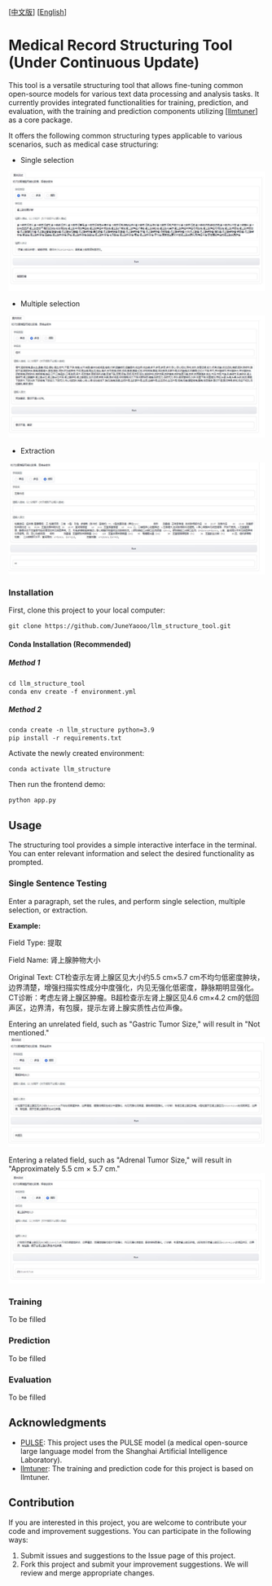 [[中文版](https://github.com/JuneYaooo/llm_structure_tool/blob/main/README.md)] [[English](https://github.com/JuneYaooo/llm_structure_tool/blob/main/README_en.md)]

# Medical Record Structuring Tool (Under Continuous Update)

This tool is a versatile structuring tool that allows fine-tuning common open-source models for various text data processing and analysis tasks. It currently provides integrated functionalities for training, prediction, and evaluation, with the training and prediction components utilizing [[llmtuner](https://github.com/hiyouga/LLaMA-Factory)] as a core package.

It offers the following common structuring types applicable to various scenarios, such as medical case structuring:

- Single selection

![Single selection example](img/2.jpg)

- Multiple selection

![Multiple selection example](img/3.jpg)

- Extraction

![Extraction example](img/1.jpg)

### Installation

First, clone this project to your local computer:

```
git clone https://github.com/JuneYaooo/llm_structure_tool.git
```

#### Conda Installation (Recommended)
##### Method 1
```shell
cd llm_structure_tool
conda env create -f environment.yml
```
##### Method 2
```shell
conda create -n llm_structure python=3.9
pip install -r requirements.txt
```

Activate the newly created environment:

```
conda activate llm_structure
```

Then run the frontend demo:

```
python app.py
```

## Usage

The structuring tool provides a simple interactive interface in the terminal. You can enter relevant information and select the desired functionality as prompted.

### Single Sentence Testing

Enter a paragraph, set the rules, and perform single selection, multiple selection, or extraction.

**Example:**

Field Type: 提取

Field Name: 肾上腺肿物大小

Original Text: CT检查示左肾上腺区见大小约5.5 cm×5.7 cm不均匀低密度肿块，边界清楚，增强扫描实性成分中度强化，内见无强化低密度，静脉期明显强化。CT诊断：考虑左肾上腺区肿瘤。B超检查示左肾上腺区见4.6 cm×4.2 cm的低回声区，边界清，有包膜，提示左肾上腺实质性占位声像。

Entering an unrelated field, such as "Gastric Tumor Size," will result in "Not mentioned."
![Extraction example - Comparison 1](img/4.jpg)

Entering a related field, such as "Adrenal Tumor Size," will result in "Approximately 5.5 cm × 5.7 cm."
![Extraction example - Comparison 2](img/5.jpg)

### Training
To be filled

### Prediction
To be filled

### Evaluation
To be filled

## Acknowledgments

- [PULSE](https://github.com/openmedlab/PULSE): This project uses the PULSE model (a medical open-source large language model from the Shanghai Artificial Intelligence Laboratory).
- [llmtuner](https://github.com/hiyouga/LLaMA-Factory): The training and prediction code for this project is based on llmtuner.

## Contribution

If you are interested in this project, you are welcome to contribute your code and improvement suggestions. You can participate in the following ways:

1. Submit issues and suggestions to the Issue page of this project.
2. Fork this project and submit your improvement suggestions. We will review and merge appropriate changes.